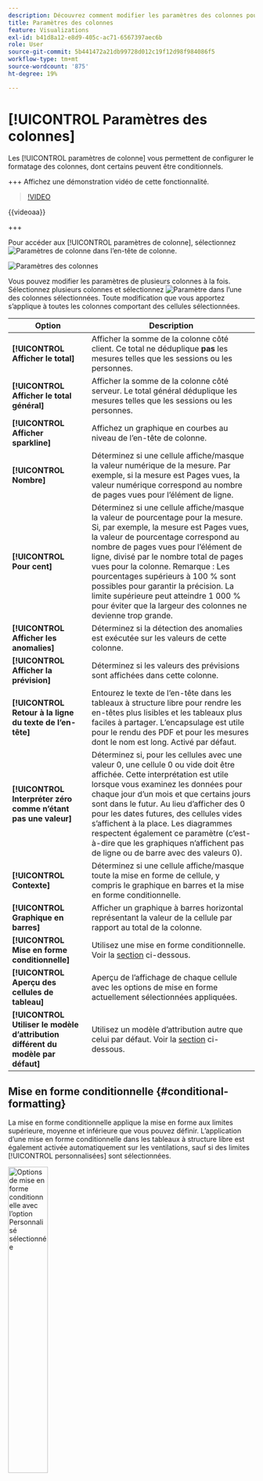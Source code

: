 ```yaml
---
description: Découvrez comment modifier les paramètres des colonnes pour configurer le formatage des colonnes, dont certains peuvent être conditionnels.
title: Paramètres des colonnes
feature: Visualizations
exl-id: b41d8a12-e8d9-405c-ac71-6567397aec6b
role: User
source-git-commit: 5b441472a21db99728d012c19f12d98f984086f5
workflow-type: tm+mt
source-wordcount: '875'
ht-degree: 19%

---
```


# [!UICONTROL Paramètres des colonnes]

Les [!UICONTROL paramètres de colonne] vous permettent de configurer le formatage des colonnes, dont certains peuvent être conditionnels.

+++ Affichez une démonstration vidéo de cette fonctionnalité.

>[!VIDEO](https://video.tv.adobe.com/v/40382/?quality=12)

{{videoaa}}

+++

Pour accéder aux [!UICONTROL paramètres de colonne], sélectionnez ![Paramètres de colonne](https://spectrum.adobe.com/static/icons/workflow_18/Smock_Settings_18_N.svg) dans l’en-tête de colonne.

![Paramètres des colonnes](assets/column-settings.png)


Vous pouvez modifier les paramètres de plusieurs colonnes à la fois. Sélectionnez plusieurs colonnes et sélectionnez ![Paramètre](/help/assets/icons/Setting.svg) dans l’une des colonnes sélectionnées. Toute modification que vous apportez s’applique à toutes les colonnes comportant des cellules sélectionnées.

| Option | Description |
| --- | --- |
| **[!UICONTROL Afficher le total]** | Afficher la somme de la colonne côté client. Ce total ne déduplique **pas** les mesures telles que les sessions ou les personnes. |
| **[!UICONTROL Afficher le total général]** | Afficher la somme de la colonne côté serveur. Le total général déduplique les mesures telles que les sessions ou les personnes. |
| **[!UICONTROL Afficher sparkline]** | Affichez un graphique en courbes au niveau de l’en-tête de colonne. |
| **[!UICONTROL Nombre]** | Déterminez si une cellule affiche/masque la valeur numérique de la mesure. Par exemple, si la mesure est Pages vues, la valeur numérique correspond au nombre de pages vues pour l’élément de ligne. |
| **[!UICONTROL Pour cent]** | Déterminez si une cellule affiche/masque la valeur de pourcentage pour la mesure. Si, par exemple, la mesure est Pages vues, la valeur de pourcentage correspond au nombre de pages vues pour l’élément de ligne, divisé par le nombre total de pages vues pour la colonne.  Remarque : Les pourcentages supérieurs à 100 % sont possibles pour garantir la précision. La limite supérieure peut atteindre 1 000 % pour éviter que la largeur des colonnes ne devienne trop grande. |
| **[!UICONTROL Afficher les anomalies]** | Déterminez si la détection des anomalies est exécutée sur les valeurs de cette colonne. |
| **[!UICONTROL Afficher la prévision]** | Déterminez si les valeurs des prévisions sont affichées dans cette colonne. |
| **[!UICONTROL Retour à la ligne du texte de l’en-tête]** | Entourez le texte de l’en-tête dans les tableaux à structure libre pour rendre les en-têtes plus lisibles et les tableaux plus faciles à partager. L’encapsulage est utile pour le rendu des PDF et pour les mesures dont le nom est long. Activé par défaut. |
| **[!UICONTROL Interpréter zéro comme n’étant pas une valeur]** | Déterminez si, pour les cellules avec une valeur 0, une cellule 0 ou vide doit être affichée. Cette interprétation est utile lorsque vous examinez les données pour chaque jour d’un mois et que certains jours sont dans le futur.  Au lieu d’afficher des 0 pour les dates futures, des cellules vides s’affichent à la place. Les diagrammes respectent également ce paramètre (c’est-à-dire que les graphiques n’affichent pas de ligne ou de barre avec des valeurs 0). |
| **[!UICONTROL Contexte]** | Déterminez si une cellule affiche/masque toute la mise en forme de cellule, y compris le graphique en barres et la mise en forme conditionnelle. |
| **[!UICONTROL Graphique en barres]** | Afficher un graphique à barres horizontal représentant la valeur de la cellule par rapport au total de la colonne. |
| **[!UICONTROL Mise en forme conditionnelle]** | Utilisez une mise en forme conditionnelle. Voir la [section](#conditional-formatting) ci-dessous. |
| **[!UICONTROL Aperçu des cellules de tableau]** | Aperçu de l’affichage de chaque cellule avec les options de mise en forme actuellement sélectionnées appliquées. |
| **[!UICONTROL Utiliser le modèle d’attribution différent du modèle par défaut]** | Utilisez un modèle d’attribution autre que celui par défaut. Voir la [section](#use-non-default-attribution-model) ci-dessous. |

## Mise en forme conditionnelle {#conditional-formatting}

La mise en forme conditionnelle applique la mise en forme aux limites supérieure, moyenne et inférieure que vous pouvez définir. L’application d’une mise en forme conditionnelle dans les tableaux à structure libre est également activée automatiquement sur les ventilations, sauf si des limites [!UICONTROL personnalisées] sont sélectionnées.

<img src="./assets/conditional-formatting.png" alt="Options de mise en forme conditionnelle avec l’option Personnalisé sélectionnée" width="40%" />

| Options de mise en forme conditionnelle | Description |
| --- | --- |
| **[!UICONTROL Utiliser les limites de pourcentage]** | Modifier la plage de limites pour qu’elle soit basée sur des pourcentages plutôt que sur des valeurs absolues. La plage de limites de pourcentage fonctionne pour les mesures qui reposent uniquement sur des pourcentages (comme Taux de rebond) et pour les mesures qui comportent un nombre et un pourcentage (comme Pages vues). |
| **[!UICONTROL Génération automatique]** | Calculer automatiquement les limites hautes/moyennes/basses en fonction des données. La limite supérieure est la valeur la plus élevée de cette colonne. La limite inférieure est la valeur la plus faible et la valeur moyenne est la moyenne entre les limites supérieure et inférieure. |
| **[!UICONTROL Personnalisé]** | Affectez manuellement **[!UICONTROL Limite supérieure]**, **[!UICONTROL Milieu]** et **[!UICONTROL Limite inférieure]**. Les limites offrent la possibilité de déterminer quand une valeur de colonne devient bonne, moyenne ou mauvaise. |
| **[!UICONTROL Palette de mise en forme conditionnelle]** | Appliquez un jeu de couleurs préconfiguré aux cellules. Selon les modèles de couleurs disponibles que vous sélectionnez, différentes couleurs sont attribuées à des valeurs élevées, des valeurs moyennes et des valeurs faibles. <br> Le remplacement d’une dimension du tableau réinitialise les limites de la mise en forme conditionnelle. Le remplacement d’une mesure recalcule les limites de cette colonne (lorsqu’une mesure se trouve sur l’axe des abscisses et une dimension sur l’axe des ordonnées). |

## Utilisation d’un modèle d’attribution différent du modèle par défaut {#use-non-default-attribution-model}

<!-- markdownlint-disable MD034 -->

>[!CONTEXTUALHELP]
>id="cja_workspace_freeformtable_column_usenondefaultattributionmodel"
>title="Utilisation d’un modèle d’attribution différent du modèle par défaut"
>abstract="Activation d’un modèle d’attribution autre que celui par défaut pour les colonnes sélectionnées"

<!-- markdownlint-enable MD034 -->


Vous pouvez remplacer le modèle d’attribution par défaut configuré dans [Vues de données](/help/data-views/component-settings/attribution.md).

>[!NOTE]
>
>Tenez compte des points suivants lors de la mise à jour de l’attribution d’un composant vers un modèle d’attribution autre que celui par défaut :
>
>* **Lors de l’utilisation du composant dans un rapport avec *une seule dimension* :** L’attribution du composant ignore le modèle d’attribution lorsqu’un modèle d’attribution autre que celui par défaut est utilisé.
>
>* **Lors de l’utilisation du composant dans un rapport avec *plusieurs dimensions* :** L’attribution du composant conserve le modèle d’attribution lorsqu’un modèle d’attribution autre que celui par défaut est utilisé.
>
>   Plusieurs dimensions sont disponibles uniquement lors de l’ [ export de données vers le cloud ](/help/analysis-workspace/export/export-cloud.md).
>
> Pour plus d’informations sur l’attribution, voir [Paramètres du composant de persistance](/help/data-views/component-settings/persistence.md).

Pour utiliser un modèle d’attribution autre que celui par défaut pour une mesure dans Analysis Workspace :

1. Sélectionnez **[!UICONTROL Utiliser un modèle d’attribution autre que celui par défaut]**. Lorsqu’elle est déjà sélectionnée, utilisez **[!UICONTROL Modifier]** pour modifier le modèle d’attribution. Ou désélectionnez cette option pour revenir au modèle d’attribution par défaut.

   ![Les options de paramètre de colonne qui mettent en surbrillance l’option Paramètres des données : utilisez un mode d’attribution autre que celui par défaut.](assets/attribution-checkbox.png)

2. Dans **[!UICONTROL Modèle d’attribution de colonnes]**, sélectionnez un **[!UICONTROL modèle]** et une **[!UICONTROL fenêtre de recherche en amont]**. L’intervalle de recherche en amont détermine la fenêtre d’attribution des données appliquée pour chaque conversion.

   ![Les options du modèle d’attribution de colonnes affichant Linéaire sélectionné.](assets/attribution-select.png)


### Modèles d’attribution

{{attribution-models-details}}

### Intervalle de recherche en amont

{{attribution-lookback-window}}



>[!MORELIKETHIS]
>
>* [Gestion des sources de données](/help/analysis-workspace/visualizations/t-sync-visualization.md)
